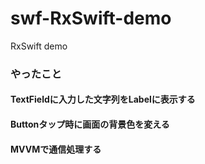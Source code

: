 # swf-RxSwift-demo
RxSwift demo

### やったこと

#### TextFieldに入力した文字列をLabelに表示する
#### Buttonタップ時に画面の背景色を変える
#### MVVMで通信処理する
